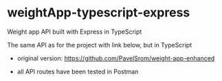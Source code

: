 # weightApp-typescript-express

Weight app API built with Express in TypeScript

The same API as for the project with link below, but in TypeScript

- original version: https://github.com/PavelSrom/weight-app-enhanced

- all API routes have been tested in Postman
